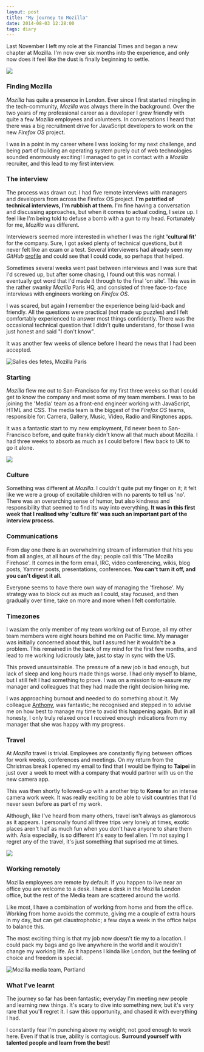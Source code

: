 ```yaml
---
layout: post
title: "My journey to Mozilla"
date: 2014-08-03 12:28:00
tags: diary
---
```


Last November I left my role at the Financial Times and began a new chapter at Mozilla. I'm now over six months into the experience, and only now does it feel like the dust is finally beginning to settle.

![](/lib/images/fox-mozfest.jpg)

### Finding Mozilla

*Mozilla* has quite a presence in London. Ever since I first started mingling in the tech-community, *Mozilla* was always there in the background. Over the two years of my professional career as a developer I grew friendly with quite a few *Mozilla* employees and volunteers. In conversations I heard that there was a big recruitment drive for JavaScript developers to work on the new *Firefox OS* project.

I was in a point in my career where I was looking for my next challenge, and being part of building an operating system purely out of web technologies sounded enormously exciting! I managed to get in contact with a *Mozilla* recruiter, and this lead to my first interview.

### The interview

The process was drawn out. I had five remote interviews with managers and developers from across the Firefox OS project. **I'm petrified of technical interviews, I'm rubbish at them**. I'm fine having a conversation and discussing approaches, but when it comes to actual coding, I seize up. I feel like I'm being told to defuse a bomb with a gun to my head. Fortunately for me, *Mozilla* was different.

Interviewers seemed more interested in whether I was the right **'cultural fit'** for the company. Sure, I got asked plenty of technical questions, but it never felt like an exam or a test. Several interviewers had already seen my *GitHub* [profile](http://github.com/wilsonpage) and could see that I could code, so perhaps that helped.

Sometimes several weeks went past between interviews and I was sure that I'd screwed up, but after some chasing, I found out this was normal. I eventually got word that I'd made it through to the final 'on site'. This was in the rather swanky *Mozilla* Paris HQ, and consisted of three face-to-face interviews with engineers working on *Firefox OS*.

I was scared, but again I remember the experience being laid-back and friendly. All the questions were practical (not made up puzzles) and I felt comfortably experienced to answer most things confidently. There was the occasional technical question that I didn't quite understand, for those I was just honest and said "I don't know".

It was another few weeks of silence before I heard the news that I had been accepted.

![Salles des fetes, Mozilla Paris](/lib/images/mozilla-paris.jpg)

### Starting

*Mozilla* flew me out to San-Francisco for my first three weeks so that I could get to know the company and meet some of my team members. I was to be joining the 'Media' team as a front-end engineer working with JavaScript, HTML and CSS. The media team is the biggest of the *Firefox OS* teams, responsible for: Camera, Gallery, Music, Video, Radio and Ringtones apps.

It was a fantastic start to my new employment, I'd never been to San-Francisco before, and quite frankly didn't know all that much about Mozilla. I had three weeks to absorb as much as I could before I flew back to UK to go it alone.

![](/lib/images/mozilla-sf.jpg)

### Culture

Something was different at *Mozilla*. I couldn't quite put my finger on it; it felt like we were a group of excitable children with no parents to tell us 'no'. There was an overarching sense of humor, but also kindness and responsibility that seemed to find its way into everything. **It was in this first week that I realised why 'culture fit' was such an important part of the interview process.**

### Communications

From day one there is an overwhelming stream of information that hits you from all angles, at all hours of the day; people call this 'The Mozilla Firehose'. It comes in the form email, IRC, video conferencing, wikis, blog posts, Yammer posts, presentations, conferences. **You can't turn it off, and you can't digest it all**.

Everyone seems to have there own way of managing the 'firehose'. My strategy was to block out as much as I could, stay focused, and then gradually over time, take on more and more when I felt comfortable.

### Timezones

I was/am the only member of my team working out of Europe, all my other team members were eight hours behind me on Pacific time. My manager was initially concerned about this, but I assured her it wouldn't be a problem. This remained in the back of my mind for the first few months, and lead to me working ludicrously late, just to stay in sync with the US.

This proved unsustainable. The pressure of a new job is bad enough, but lack of sleep and long hours made things worse. I had only myself to blame, but I still felt I had something to prove. I was on a mission to re-assure my manager and colleagues that they had made the right decision hiring me.

I was approaching burnout and needed to do something about it. My colleague [Anthony](http://twitter.com/rik24d), was fantastic; he recognised and stepped in to advise me on how best to manage my time to avoid this happening again. But in all honesty, I only truly relaxed once I received enough indications from my manager that she was happy with my progress.

### Travel

At *Mozilla* travel is trivial. Employees are constantly flying between offices for work weeks, conferences and meetings. On my return from the Christmas break I opened my email to find that I would be flying to **Taipei** in just over a week to meet with a company that would partner with us on the new camera app.

This was then shortly followed-up with a another trip to **Korea** for an intense camera work week. It was really exciting to be able to visit countries that I'd never seen before as part of my work.

Although, like I've heard from many others, travel isn't always as glamorous as it appears. I personally found all three trips very lonely at times, exotic places aren't half as much fun when you don't have anyone to share them with. Asia especially, is so different it's easy to feel alien. I'm not saying I regret any of the travel, it's just something that suprised me at times.

![](/lib/images/korea.jpg)

### Working remotely

Mozilla employees are remote by default. If you happen to live near an office you are welcome to a desk. I have a desk in the Mozilla London office, but the rest of the Media team are scattered around the world.

Like most, I have a combination of working from home and from the office. Working from home avoids the commute, giving me a couple of extra hours in my day, but can get claustrophobic; a few days a week in the office helps to balance this.

The most exciting thing is that my job now doesn't tie my to a location. I could pack my bags and go live anywhere in the world and it wouldn't change my working life. As it happens I kinda like London, but the feeling of choice and freedom is special.

![Mozilla media team, Portland](/lib/images/mozilla-media-team-portland.jpg)

### What I've learnt

The journey so far has been fantastic; everyday I'm meeting new people and learning new things. It's scary to dive into something new, but it's very rare that you'll regret it. I saw this opportunity, and chased it with everything I had.

I constantly fear I'm punching above my weight; not good enough to work here. Even if that is true, ability is contagious. **Surround yourself with talented people and learn from the best!**
